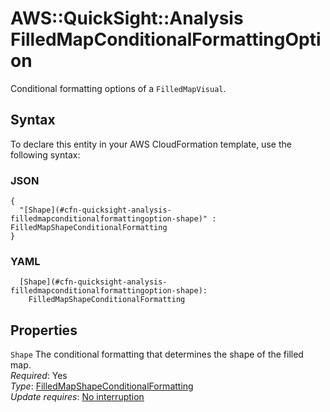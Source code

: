 # AWS::QuickSight::Analysis FilledMapConditionalFormattingOption<a name="aws-properties-quicksight-analysis-filledmapconditionalformattingoption"></a>

Conditional formatting options of a `FilledMapVisual`\.

## Syntax<a name="aws-properties-quicksight-analysis-filledmapconditionalformattingoption-syntax"></a>

To declare this entity in your AWS CloudFormation template, use the following syntax:

### JSON<a name="aws-properties-quicksight-analysis-filledmapconditionalformattingoption-syntax.json"></a>

```
{
  "[Shape](#cfn-quicksight-analysis-filledmapconditionalformattingoption-shape)" : FilledMapShapeConditionalFormatting
}
```

### YAML<a name="aws-properties-quicksight-analysis-filledmapconditionalformattingoption-syntax.yaml"></a>

```
  [Shape](#cfn-quicksight-analysis-filledmapconditionalformattingoption-shape):
    FilledMapShapeConditionalFormatting
```

## Properties<a name="aws-properties-quicksight-analysis-filledmapconditionalformattingoption-properties"></a>

`Shape` <a name="cfn-quicksight-analysis-filledmapconditionalformattingoption-shape"></a>
The conditional formatting that determines the shape of the filled map\.  
_Required_: Yes  
_Type_: [FilledMapShapeConditionalFormatting](aws-properties-quicksight-analysis-filledmapshapeconditionalformatting.md)  
_Update requires_: [No interruption](https://docs.aws.amazon.com/AWSCloudFormation/latest/UserGuide/using-cfn-updating-stacks-update-behaviors.html#update-no-interrupt)
